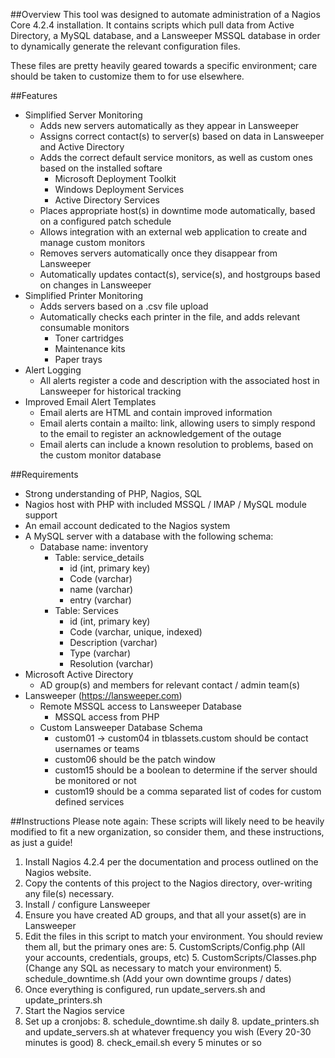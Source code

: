 ##Overview
This tool was designed to automate administration of a Nagios Core 4.2.4 installation.
It contains scripts which pull data from Active Directory, a MySQL database, and a Lansweeper MSSQL database in order to 
dynamically generate the relevant configuration files.  

These files are pretty heavily geared towards a specific environment; care should be taken to customize them to for use elsewhere.

##Features
* Simplified Server Monitoring
    * Adds new servers automatically as they appear in Lansweeper
    * Assigns correct contact(s) to server(s) based on data in Lansweeper and Active Directory
    * Adds the correct default service monitors, as well as custom ones based on the installed softare
        * Microsoft Deployment Toolkit
        * Windows Deployment Services
        * Active Directory Services
    * Places appropriate host(s) in downtime mode automatically, based on a configured patch schedule
    * Allows integration with an external web application to create and manage custom monitors
    * Removes servers automatically once they disappear from Lansweeper
    * Automatically updates contact(s), service(s), and hostgroups based on changes in Lansweeper
* Simplified Printer Monitoring
    * Adds servers based on a .csv file upload
    * Automatically checks each printer in the file, and adds relevant consumable monitors
        * Toner cartridges
        * Maintenance kits
        * Paper trays
* Alert Logging
    * All alerts register a code and description with the associated host in Lansweeper for historical tracking
* Improved Email Alert Templates
    * Email alerts are HTML and contain improved information
    * Email alerts contain a mailto: link, allowing users to simply respond to the email to register an acknowledgement of the outage
    * Email alerts can include a known resolution to problems, based on the custom monitor database

##Requirements
* Strong understanding of PHP, Nagios, SQL
* Nagios host with PHP with included MSSQL / IMAP / MySQL module support
* An email account dedicated to the Nagios system
* A MySQL server with a database with the following schema:
    * Database name: inventory
        * Table: service_details
            * id (int, primary key)
            * Code (varchar)
            * name (varchar)
            * entry (varchar)
        * Table: Services
            * id (int, primary key)
            * Code (varchar, unique, indexed)
            * Description (varchar)
            * Type (varchar)
            * Resolution (varchar)
* Microsoft Active Directory
    * AD group(s) and members for relevant contact / admin team(s)
* Lansweeper (https://lansweeper.com)
    * Remote MSSQL access to Lansweeper Database
        * MSSQL access from PHP
    * Custom Lansweeper Database Schema
        * custom01 -> custom04 in tblassets.custom should be contact usernames or teams
        * custom06 should be the patch window
        * custom15 should be a boolean to determine if the server should be monitored or not
        * custom19 should be a comma separated list of codes for custom defined services

##Instructions
Please note again:  These scripts will likely need to be heavily modified to fit a new organization, so consider them, and these instructions, as just a guide!
1. Install Nagios 4.2.4 per the documentation and process outlined on the Nagios website.
2. Copy the contents of this project to the Nagios directory, over-writing any file(s) necessary.
3. Install / configure Lansweeper
4. Ensure you have created AD groups, and that all your asset(s) are in Lansweeper
5. Edit the files in this script to match your environment.  You should review them all, but the primary ones are:
    5. CustomScripts/Config.php (All your accounts, credentials, groups, etc)
    5. CustomScripts/Classes.php (Change any SQL as necessary to match your environment)
    5. schedule_downtime.sh (Add your own downtime groups / dates)
6. Once everything is configured, run update_servers.sh and update_printers.sh
7. Start the Nagios service
8. Set up a cronjobs:
    8. schedule_downtime.sh daily
    8. update_printers.sh and update_servers.sh at whatever frequency you wish (Every 20-30 minutes is good)
    8. check_email.sh every 5 minutes or so
